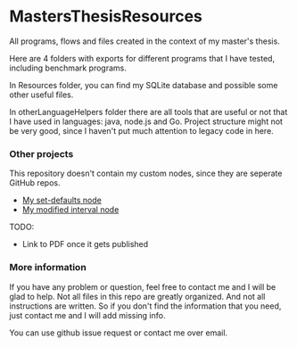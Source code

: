 # MastersThesisResources
All programs, flows and files created in the context of my master's thesis.

Here are 4 folders with exports for different programs that I have tested, including benchmark programs.

In Resources folder, you can find my SQLite database and possible some other useful files.

In otherLanguageHelpers folder there are all tools that are useful or not that I have used in languages: java, node.js
and Go. Project structure might not be very good, since I haven't put much attention to legacy code in here. 

### Other projects
This repository doesn't contain my custom nodes, since they are seperate GitHub repos.

* [My set-defaults node](https://github.com/domenn/node-red-contrib-set-defaults)
* [My modified interval node](https://github.com/domenn/node-red-contrib-interval)

TODO:
* Link to PDF once it gets published

### More information
If you have any problem or question, feel free to contact me and I will be glad to help. Not all files in this 
repo are greatly organized. And not all instructions are written. So if you don't find the information that you need,
just contact me and I will add missing info.

You can use github issue request or contact me over email.
